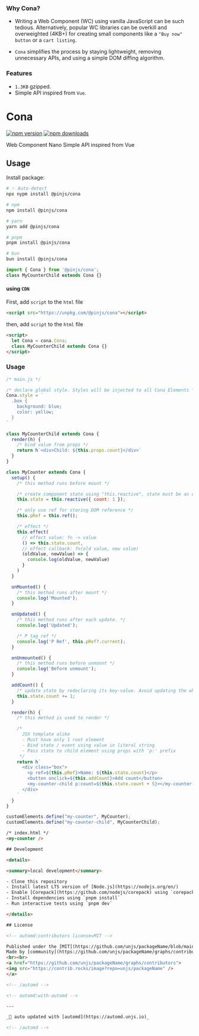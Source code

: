 ### Why Cona?

- Writing a Web Component (WC) using vanilla JavaScript can be such tedious. Alternatively, popular WC libraries can be overkill and overweighted (4KB+) for creating small components like a `"Buy now" button` or a `cart listing`.

- `Cona` simplifies the process by staying lightweight, removing unnecessary APIs, and using a simple DOM diffing algorithm.

### Features

- `1.3KB` gzipped.
- Simple API inspired from `Vue`.

# Cona

<!-- automd:badges color=yellow -->

[![npm version](https://img.shields.io/npm/v/packageName?color=yellow)](https://www.npmjs.com/package/@pinjs/cona)
[![npm downloads](https://img.shields.io/npm/dm/packageName?color=yellow)](https://www.npmjs.com/package/@pinjs/cona)

<!-- /automd -->

Web Component Nano Simple API inspired from Vue

## Usage

Install package:

<!-- automd:pm-install -->

```sh
# ✨ Auto-detect
npx nypm install @pinjs/cona

# npm
npm install @pinjs/cona

# yarn
yarn add @pinjs/cona

# pnpm
pnpm install @pinjs/cona

# bun
bun install @pinjs/cona
```


```js
import { Cona } from '@pinjs/cona';
class MyCounterChild extends Cona {}
```


#### using `CDN`
First, add `script` to the `html` file
```html
<script src="https://unpkg.com/@pinjs/cona"></script>
```

then, add `script` to the `html` file

```html
<script>
  let Cona = cona.Cona;
  class MyCounterChild extends Cona {}
</script>
```

### Usage

```js
/* main.js */

/* declare global style. Styles will be injected to all Cona Elements */
Cona.style = `
  .box {
    background: blue;
    color: yellow;
  }
`

class MyCounterChild extends Cona {
  render(h) {
    /* bind value from props */
    return h`<div>Child: ${this.props.count}</div>`
  }
}

class MyCounter extends Cona {
  setup() {
    /* this method runs before mount */

    /* create component state using "this.reactive", state must be an object */
    this.state = this.reactive({ count: 1 });

    /* only use ref for storing DOM reference */
    this.pRef = this.ref();

    /* effect */
    this.effect(
      // effect value: fn -> value
      () => this.state.count,
      // effect callback: fn(old value, new value)
      (oldValue, newValue) => {
        console.log(oldValue, newValue)
      }
    )
  }

  onMounted() {
    /* this method runs after mount */
    console.log('Mounted');
  }

  onUpdated() {
    /* this method runs after each update. */
    console.log('Updated');

    /* P tag ref */
    console.log('P Ref', this.pRef?.current);
  }

  onUnmounted() {
    /* this method runs before unmount */
    console.log('Before unmount');
  }

  addCount() {
    /* update state by redeclaring its key-value. Avoid updating the whole state. */
    this.state.count += 1;
  }

  render(h) {
    /* this method is used to render */

    /*
      JSX template alike
      - Must have only 1 root element
      - Bind state / event using value in literal string
      - Pass state to child element using props with 'p:' prefix
     */
    return h`
      <div class="box">
        <p ref=${this.pRef}>Name: ${this.state.count}</p>
        <button onclick=${this.addCount}>Add count</button>
        <my-counter-child p:count=${this.state.count + 5}></my-counter-child>
      </div>
    `
  }
}

customElements.define("my-counter", MyCounter);
customElements.define("my-counter-child", MyCounterChild);
```

```html
/* index.html */
<my-counter />

## Development

<details>

<summary>local development</summary>

- Clone this repository
- Install latest LTS version of [Node.js](https://nodejs.org/en/)
- Enable [Corepack](https://github.com/nodejs/corepack) using `corepack enable`
- Install dependencies using `pnpm install`
- Run interactive tests using `pnpm dev`

</details>

## License

<!-- automd:contributors license=MIT -->

Published under the [MIT](https://github.com/unjs/packageName/blob/main/LICENSE) license.
Made by [community](https://github.com/unjs/packageName/graphs/contributors) 💛
<br><br>
<a href="https://github.com/unjs/packageName/graphs/contributors">
<img src="https://contrib.rocks/image?repo=unjs/packageName" />
</a>

<!-- /automd -->

<!-- automd:with-automd -->

---

_🤖 auto updated with [automd](https://automd.unjs.io)_

<!-- /automd -->
